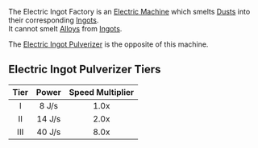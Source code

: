 The Electric Ingot Factory is an [Electric Machine](https://github.com/Slimefun/Slimefun4/wiki/Electric-Machines) which smelts [Dusts](https://github.com/TheBusyBiscuit/Slimefun4/wiki/Dusts) into their corresponding [Ingots](https://github.com/TheBusyBiscuit/Slimefun4/wiki/Ingots).  
It cannot smelt [Alloys](https://github.com/Slimefun/Slimefun4/wiki/Ingots#alloys) from [Ingots](https://github.com/TheBusyBiscuit/Slimefun4/wiki/Ingots).

The [Electric Ingot Pulverizer](https://github.com/TheBusyBiscuit/Slimefun4/wiki/Electric-Ingot-Pulverizer) is the opposite of this machine.

## Electric Ingot Pulverizer Tiers

| Tier | Power  | Speed Multiplier |
| :--: | :----: | :--------------: |
| I    | 8 J/s  | 1.0x             |
| II   | 14 J/s | 2.0x             |
| III  | 40 J/s | 8.0x             |